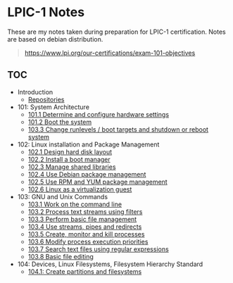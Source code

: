 # LPIC-1 Notes

These are my notes taken during preparation for LPIC-1 certification. Notes are based on debian distribution.

> https://www.lpi.org/our-certifications/exam-101-objectives

## TOC

* Introduction
  * [Repositories](./repositories)
* 101: System Architecture
  * [101.1 Determine and configure hardware settings](./101/1)
  * [101.2 Boot the system](./101/2)
  * [103.3 Change runlevels / boot targets and shutdown or reboot system](./101/3)
* 102: Linux installation and Package Management
  * [102.1 Design hard disk layout](./102/1)
  * [102.2 Install a boot manager](./102/2)
  * [102.3 Manage shared libraries](./102/3)
  * [102.4 Use Debian package management](./102/4)
  * [102.5 Use RPM and YUM package management](./102/5)
  * [102.6 Linux as a virtualization guest](./102/6)
* 103: GNU and Unix Commands
  * [103.1 Work on the command line](./103/1)
  * [103.2 Process text streams using filters](./103/2)
  * [103.3 Perform basic file management](./103/3)
  * [103.4 Use streams, pipes and redirects](./103/4)
  * [103.5 Create, monitor and kill processes](./103/5)
  * [103.6 Modify process execution priorities](./103/6)
  * [103.7 Search text files using regular expressions](./103/7)
  * [103.8 Basic file editing](./103/8)
* 104: Devices, Linux Filesystems, Filesystem Hierarchy Standard
  * [104.1: Create partitions and filesystems](./104/1)